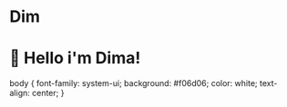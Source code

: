 # Dim
<h1>👋 Hello i'm Dima!</h1>
body {
  font-family: system-ui;
  background: #f06d06;
  color: white;
  text-align: center;
}
